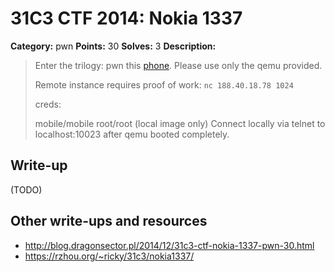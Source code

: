 # 31C3 CTF 2014: Nokia 1337

**Category:** pwn
**Points:** 30
**Solves:** 3
**Description:**

> Enter the trilogy: pwn this [phone](fon.tar.gz). Please use only the qemu provided.
>
> Remote instance requires proof of work: `nc 188.40.18.78 1024`
>
> creds:
>
> mobile/mobile
> root/root (local image only)
> Connect locally via telnet to localhost:10023 after qemu booted completely.

## Write-up

(TODO)

## Other write-ups and resources

* <http://blog.dragonsector.pl/2014/12/31c3-ctf-nokia-1337-pwn-30.html>
* <https://rzhou.org/~ricky/31c3/nokia1337/>
